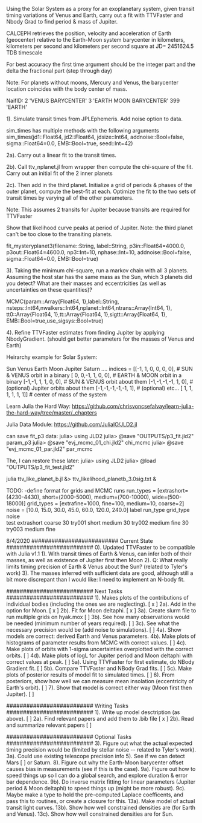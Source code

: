 Using the Solar System as a proxy for an exoplanetary system, 
given transit timing variations of Venus and Earth, carry out
a fit with TTVFaster and Nbody Grad to find period & mass of Jupiter.

CALCEPH 
retrieves the position, velocity and acceleration of Earth (geocenter) relative
to the Earth-Moon system barycenter in kilometers, kilometers per second and
kilometers per second square at JD= 2451624.5 TDB timescale

For best accuracy the first time argument should be the integer part 
and the delta the fractional part (step through day)

Note: For planets without moons, Mercury and Venus, 
the barycenter location coincides with the body center of mass. 

NaifID: 
      2           'VENUS BARYCENTER'
      3           'EARTH MOON BARYCENTER'
      399         'EARTH'

1). Simulate transit times from JPLEphemeris. Add noise option to data.

sim_times has multiple methods with the following arguments
sim_times(jd1::Float64, jd2::Float64, jdsize::Int64, 
    addnoise::Bool=false, sigma::Float64=0.0, EMB::Bool=true, seed::Int=42)

2a). Carry out a linear fit to the transit times. 

2b). Call ttv_nplanet.jl from wrapper then compute the chi-square 
of the fit. Carry out an initial fit of the 2 inner planets

2c). Then add in the third planet. Initialize a grid of periods & 
phases of the outer planet, compute the best-fit at each.
Optimize the fit to the two sets of transit times by varying all of the
other parameters. 

Note: This assumes 2 transits for Jupiter because transits are required for TTVFaster

Show that likelihood curve peaks at period of Jupiter.
Note: the third planet can't be too close to the transiting planets.

fit_mysteryplanet3(filename::String, label::String,
  p3in::Float64=4000.0, p3out::Float64=4600.0, np3::Int=10, nphase::Int=10, 
  addnoise::Bool=false, sigma::Float64=0.0, EMB::Bool=true)

3).  Taking the minimum chi-square, run a markov chain with
all 3 planets.  Assuming the host star has the same mass
as the Sun, which 3 planets did you detect?  What are their
masses and eccentricities (as well as uncertainties on these
quantities)?

MCMC(param::Array{Float64, 1},label::String,
  nsteps::Int64,nwalkers::Int64,nplanet::Int64,ntrans::Array{Int64, 1},
  tt0::Array{Float64, 1},tt::Array{Float64, 1},sigtt::Array{Float64, 1},
  EMB::Bool=true,use_sigsys::Bool=true)  

4). Refine TTVFaster estimates from finding Jupiter by applying NbodyGradient.
(should get better parameters for the masses of Venus and Earth)

Heirarchy example for Solar System:

Sun Venus Earth Moon Jupiter Saturn ....
indices = [[-1, 1, 0, 0, 0, 0],  # SUN & VENUS orbit in a binary
           [ 0, 0,-1, 1, 0, 0],  # EARTH & MOON orbit in a binary 
           [-1,-1, 1, 1, 0, 0],  # SUN & VENUS orbit about them 
           [-1,-1,-1,-1, 1, 0],	 # (optional) Jupiter orbits about them
           [-1,-1,-1,-1,-1, 1],	 # (optional) etc...
           [ 1, 1, 1, 1, 1, 1]]  # center of mass of the system

Learn Julia the Hard Way:
https://github.com/chrisvoncsefalvay/learn-julia-the-hard-way/tree/master/_chapters

Julia Data Module:
https://github.com/JuliaIO/JLD2.jl

can save fit_p3 data:
julia> using JLD2
julia> @save "OUTPUTS/p3_fit.jld2" param_p3
julia> @save "evj_mcmc_01_chi.jld2" chi_mcmc
julia> @save "evj_mcmc_01_par.jld2" par_mcmc

The, I can restore these later:
julia> using JLD2
julia> @load "OUTPUTS/p3_fit_test.jld2"

julia ttv_like_planet_b.jl &> ttv_likelihood_planetb_3.0sig.txt &

TODO:
-define format for grids and MCMC runs 
run_types = [extrashort=(4230-4430), short=(2000-5000), medium=(700-10000), wide=(500-18000)]
grid_types = [extrafine=1000, fine=100, medium=10, coarse=2]
noise = [10.0, 15.0, 30.0, 45.0, 60.0, 120.0, 240.0]
label 	run_type	grid_type	noise	
test 	extrashort	coarse		30
try001	short	 	medium		30
try002	medium		fine		30
try003	medium		fine

8/4/2020
##########################	Current State	##########################
0). Updated TTVFaster to be compatible with Julia v1.1
1). With transit times of Earth & Venus, can infer both of
their masses, as well as existence of Jupiter first then Moon
2). Q: What really limits timing precision of Earth & Venus
about the Sun? (related to Tyler's work)
3). The masses inferred with sufficient data are good, although
still a bit more discrepant than I would like:  I need to
implement an N-body fit.


##########################	Next Tasks	##########################
1). Makes plots of the contributions of individual bodies (including the ones we are neglecting). [ x ]
2a). Add in the option for Moon. [ x ]
2b). Fit for Moon deltaphi. [ x ]
3a). Create slurm file to run multiple grids on hyak.mox [ ]
3b). See how many observations would be needed (minimum number of years required). [ ]
3c). See what the necessary precision would be (add noise to simulations). [ ]
4a). Show models are correct: derived Earth and Venus parameters.
4b). Make plots of histograms of parameter results from MCMC with correct values. [ ]
4c). Make plots of orbits with 1-sigma uncertainties overplotted with the correct orbits. [ ]
4d). Make plots of logL for Jupiter period and Moon deltaphi with correct values at peak. [ ]
5a). Using TTVFaster for first estimate, do NBody Gradient fit. [ ]
5b). Compare TTVFaster and NBody Grad fits. [ ]
5c). Make plots of posterior results of model fit to simulated times. [ ] 
6). From posteriors, show how well we can measure mean insolation (eccentricity of Earth's orbit). [ ]
7). Show that model is correct either way (Moon first then Jupiter). [ ]


##########################	Writing Tasks	##########################
1). Write up model desctription (as above). [ ]
2a). Find relevant papers and add them to .bib file [ x ]
2b). Read and summarize relevant papers [ ]


##########################	Optional Tasks	##########################
3). Figure out what the actual expected timing precision
would be (limited by stellar noise -- related to Tyler's work). 
3a). Could use existing telescope precision info
5). See if we can detect Mars [ ] or Saturn.
8). Figure out why the Earth-Moon barycenter offset causes
bias in measurements (see if this is the case).
9a). Figure out how to speed things up so I can do a global
search, and explore duration & error bar dependence. 
9b). Do inverse matrix fitting for linear parameters (Jupiter period & Moon deltaphi) to speed things up (might be more robust).
9c). Maybe make a type to hold the pre-computed Laplace coefficents,
and pass this to routines, or create a closure for this.
13a). Make model of actual transit light curves.
13b). Show how well constrained densities are (for Earth and Venus).
13c). Show how well constrained densities are for Sun.

